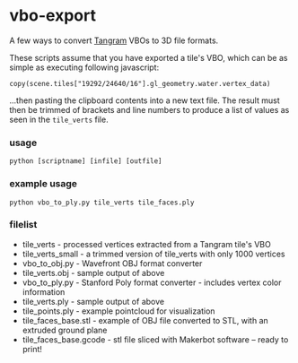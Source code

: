vbo-export
==========

A few ways to convert [Tangram](https://github.com/tangram-map/tangram) VBOs to 3D file formats.

These scripts assume that you have exported a tile's VBO, which can be as simple as executing following javascript:

`copy(scene.tiles["19292/24640/16"].gl_geometry.water.vertex_data)`

...then pasting the clipboard contents into a new text file. The result must then be trimmed of brackets and line numbers to produce a list of values as seen in the `tile_verts` file.

### usage

`python [scriptname] [infile] [outfile]`

### example usage

`python vbo_to_ply.py tile_verts tile_faces.ply`

### filelist

- tile_verts - processed vertices extracted from a Tangram tile's VBO
- tile_verts_small - a trimmed version of tile_verts with only 1000 vertices
- vbo_to_obj.py - Wavefront OBJ format converter
- tile_verts.obj - sample output of above
- vbo_to_ply.py - Stanford Poly format converter - includes vertex color information
- tile_verts.ply - sample output of above
- tile_points.ply - example pointcloud for visualization
- tile_faces_base.stl - example of OBJ file converted to STL, with an extruded ground plane
- tile_faces_base.gcode - stl file sliced with Makerbot software – ready to print!

